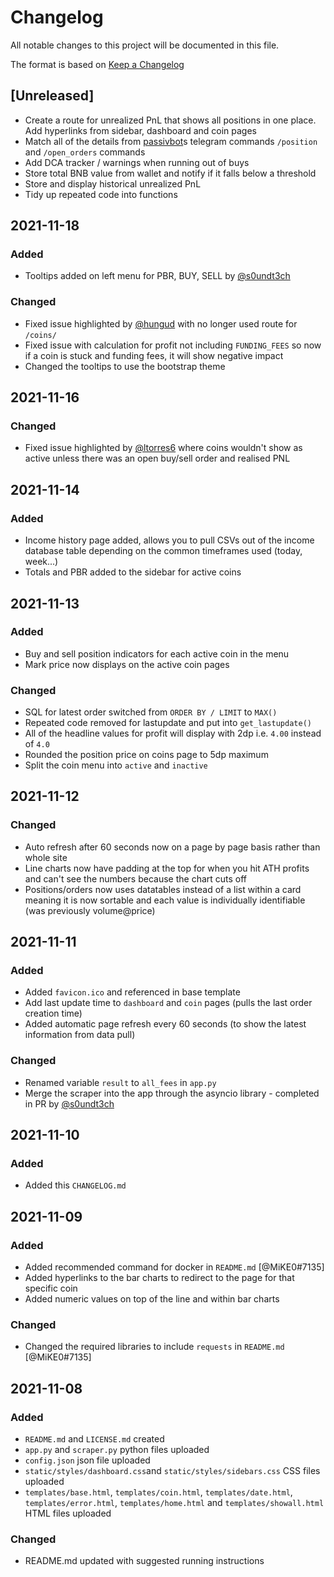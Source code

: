 # Changelog
All notable changes to this project will be documented in this file.

The format is based on [Keep a Changelog](https://keepachangelog.com/en/1.0.0/)

## [Unreleased]
- Create a route for unrealized PnL that shows all positions in one place. Add hyperlinks from sidebar, dashboard and coin pages
- Match all of the details from [passivbot](https://github.com/enarjord/passivbot)s telegram commands `/position` and `/open_orders` commands
- Add DCA tracker / warnings when running out of buys
- Store total BNB value from wallet and notify if it falls below a threshold
- Store and display historical unrealized PnL
- Tidy up repeated code into functions

## 2021-11-18
### Added
- Tooltips added on left menu for PBR, BUY, SELL by [@s0undt3ch](https://github.com/s0undt3ch)

### Changed
- Fixed issue highlighted by [@hungud](https://github.com/hungud) with no longer used route for `/coins/`
- Fixed issue with calculation for profit not including `FUNDING_FEES` so now if a coin is stuck and funding fees, it will show negative impact
- Changed the tooltips to use the bootstrap theme

## 2021-11-16
### Changed
- Fixed issue highlighted by [@ltorres6](https://github.com/ltorres6) where coins wouldn't show as active unless there was an open buy/sell order and realised PNL

## 2021-11-14
### Added
- Income history page added, allows you to pull CSVs out of the income database table depending on the common timeframes used (today, week...)
- Totals and PBR added to the sidebar for active coins

## 2021-11-13
### Added
- Buy and sell position indicators for each active coin in the menu
- Mark price now displays on the active coin pages

### Changed
- SQL for latest order switched from `ORDER BY / LIMIT` to `MAX()`
- Repeated code removed for lastupdate and put into `get_lastupdate()`
- All of the headline values for profit will display with 2dp i.e. `4.00` instead of `4.0`
- Rounded the position price on coins page to 5dp maximum
- Split the coin menu into `active` and `inactive`

## 2021-11-12
### Changed
- Auto refresh after 60 seconds now on a page by page basis rather than whole site
- Line charts now have padding at the top for when you hit ATH profits and can't see the numbers because the chart cuts off
- Positions/orders now uses datatables instead of a list within a card meaning it is now sortable and each value is individually identifiable (was previously volume@price)

## 2021-11-11
### Added
- Added `favicon.ico` and referenced in base template
- Add last update time to `dashboard` and `coin` pages (pulls the last order creation time)
- Added automatic page refresh every 60 seconds (to show the latest information from data pull)

### Changed
- Renamed variable `result` to `all_fees` in `app.py`
- Merge the scraper into the app through the asyncio library - completed in PR by [@s0undt3ch](https://github.com/s0undt3ch)

## 2021-11-10
### Added
- Added this `CHANGELOG.md` 

## 2021-11-09
### Added
- Added recommended command for docker in `README.md` [@MiKE0#7135]
- Added hyperlinks to the bar charts to redirect to the page for that specific coin
- Added numeric values on top of the line and within bar charts

### Changed
- Changed the required libraries to include `requests` in `README.md` [@MiKE0#7135]

## 2021-11-08
### Added
- `README.md` and `LICENSE.md` created
- `app.py` and `scraper.py` python files uploaded
- `config.json` json file uploaded
- `static/styles/dashboard.css`and `static/styles/sidebars.css` CSS files uploaded
- `templates/base.html`, `templates/coin.html`, `templates/date.html`, `templates/error.html`, `templates/home.html` and `templates/showall.html` HTML files uploaded

### Changed
- README.md updated with suggested running instructions
